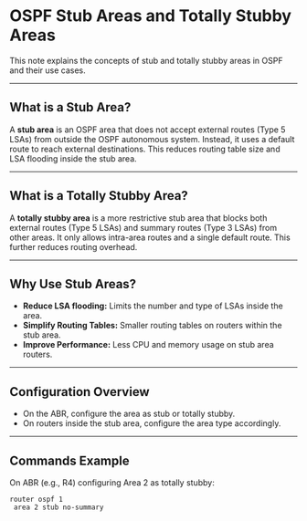# OSPF Stub Areas and Totally Stubby Areas

This note explains the concepts of stub and totally stubby areas in OSPF and their use cases.

---

## What is a Stub Area?

A **stub area** is an OSPF area that does not accept external routes (Type 5 LSAs) from outside the OSPF autonomous system. Instead, it uses a default route to reach external destinations. This reduces routing table size and LSA flooding inside the stub area.

---

## What is a Totally Stubby Area?

A **totally stubby area** is a more restrictive stub area that blocks both external routes (Type 5 LSAs) and summary routes (Type 3 LSAs) from other areas. It only allows intra-area routes and a single default route. This further reduces routing overhead.

---

## Why Use Stub Areas?

- **Reduce LSA flooding:** Limits the number and type of LSAs inside the area.  
- **Simplify Routing Tables:** Smaller routing tables on routers within the stub area.  
- **Improve Performance:** Less CPU and memory usage on stub area routers.

---

## Configuration Overview

- On the ABR, configure the area as stub or totally stubby.  
- On routers inside the stub area, configure the area type accordingly.

---

## Commands Example

On ABR (e.g., R4) configuring Area 2 as totally stubby:

```plaintext
router ospf 1
 area 2 stub no-summary
